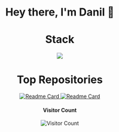 <h1 align="center">Hey there, I'm Danil 👋 </h1>

<h1 align="center">Stack</h1>
<p align="center">
  <a href="https://skillicons.dev">
    <img src="https://skillicons.dev/icons?i=git,github,docker,vim,py,js,vue,express,nextjs,nodejs,svelte" />
  </a>
</p>

<div align="center">
    <h1>Top Repositories</h1>
    <a href="https://github.com/ProcrastinatorMuffin/VUE-health-app">
        <img src="https://github-readme-stats.vercel.app/api/pin/?username=ProcrastinatorMuffin&repo=VUE-health-app" alt="Readme Card">
    </a>
    <a href="https://github.com/ProcrastinatorMuffin/NextJS-Online-Library">
        <img src="https://github-readme-stats.vercel.app/api/pin/?username=ProcrastinatorMuffin&repo=NextJS-Online-Library" alt="Readme Card">
    </a>
</div>

<div align="center">
    <h4>Visitor Count</h4>
    <img src="https://profile-counter.glitch.me/ProcrastinatorMuffin/count.svg" alt="Visitor Count">
</div>


